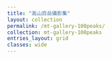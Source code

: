 ```yaml
---
title: "高山百岳攝影集"
layout: collection
permalink: /mt-gallery-100peaks/
collection: mt-gallery-100peaks
entries_layout: grid
classes: wide 
---
```

